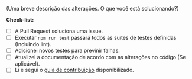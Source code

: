 <!--
Obrigado por querer contribuir com o DevChallenge!
Por favor, preencha a check-list disponibilizada abaixo.

Se sua Pull Request conter apenas mudanças na documentação, desconsidere a check-list abaixo.

Quaisquer dúvidas que tenha, não hesite falar com um contribuidor ou em perguntar em nossa comunidade no Discord: https://discord.gg/yvYXhGj
-->

<!--
Substitua a frase abaixo de acordo com o contexto:
-->
(Uma breve descrição das alterações. O que você está solucionando?)

<!--
(Um texto mais explanatório e detalhado sobre o porque dessas alterações serem necessárias.

É preferível que se o motivo da alteração seja priorizado ao invés do método utilizado, mas sinta-se à vontade para detalhar como o código foi mudado.)
-->

**Check-list:**
- [ ] A Pull Request soluciona uma issue.
- [ ] Executar `npm run test` passará todos as suítes de testes definidas (Incluindo lint).
- [ ] Adicionei novos testes para previnir falhas.
- [ ] Atualizei a documentação de acordo com as alterações no código (Se aplicável).
- [ ] Li e segui o [guia de contribuição](https://github.com/Lorenalgm/DevChallengeAPI/blob/master/CONTRIBUTING.md) disponibilizado.

<!--
(Se aplicável, qual issue essa PR está solucionando? Vincule a issue abaixo com "Fix #[nº da issue]"

  Ex.: Fix #29)
-->
